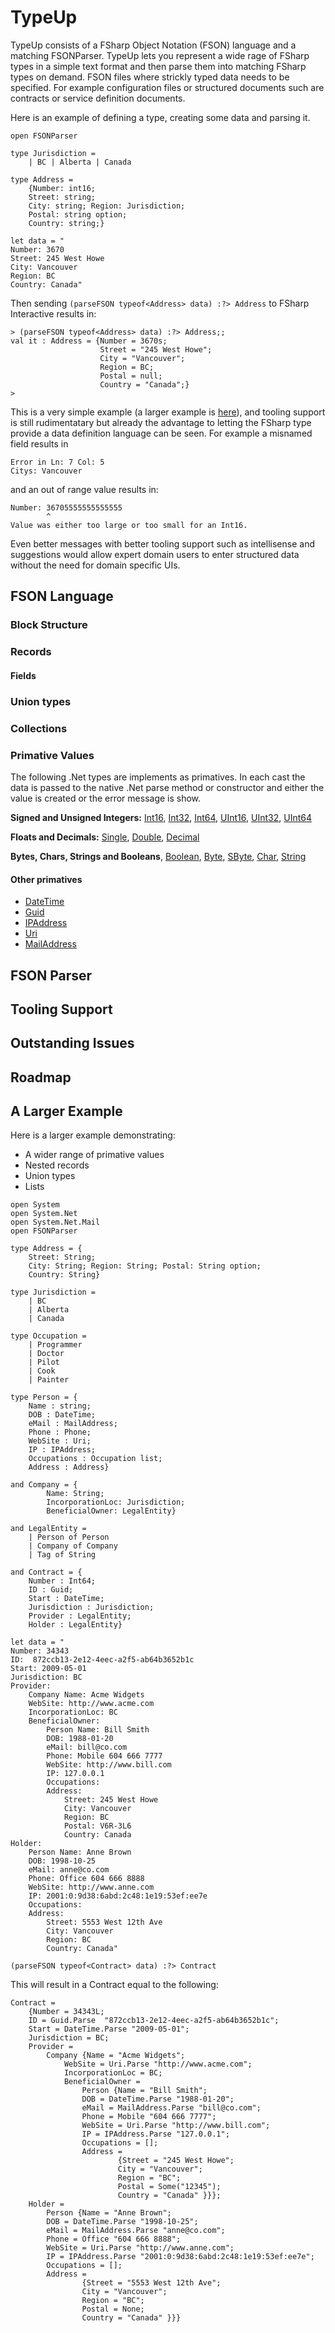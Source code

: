 # TypeUp

TypeUp consists of a FSharp Object Notation (FSON) language and a matching  FSONParser. TypeUp lets you represent a wide rage of FSharp types in a simple text format and then parse them into matching FSharp types on demand. FSON files where strickly typed data needs to be specified. For example configuration files or structured documents such are contracts or service definition documents. 

Here is an example of defining a type, creating some data and parsing it.

```
open FSONParser

type Jurisdiction = 
    | BC | Alberta | Canada

type Address = 
    {Number: int16;
    Street: string;
    City: string; Region: Jurisdiction; 
    Postal: string option;
    Country: string;}

let data = "
Number: 3670
Street: 245 West Howe
City: Vancouver
Region: BC
Country: Canada"
```

Then sending `(parseFSON typeof<Address> data) :?> Address` to FSharp Interactive results in:

```
> (parseFSON typeof<Address> data) :?> Address;;
val it : Address = {Number = 3670s;
                    Street = "245 West Howe";
                    City = "Vancouver";
                    Region = BC;
                    Postal = null;
                    Country = "Canada";}
>
```

This is a very simple example (a larger example is [here](#a-larger-example)), and tooling support is still rudimentatary but already the advantage to letting the FSharp type provide a data definition language can be seen. For example a misnamed field results in
```
Error in Ln: 7 Col: 5
Citys: Vancouver
```

and an out of range value results in:
```
Number: 36705555555555555
        ^
Value was either too large or too small for an Int16.
```

Even better messages with better tooling support such as intellisense and suggestions would allow expert domain users to enter structured data without the need for domain specific UIs. 

## FSON Language

### Block Structure

### Records

#### Fields

### Union types

### Collections

### Primative Values

The following .Net types are implements as primatives. In each cast the data is passed to the native .Net parse method or constructor and either the value is created or the error message is show.

**Signed and Unsigned Integers:** [Int16](https://msdn.microsoft.com/en-us/library/system.int16(v=vs.110).aspx), [Int32](https://msdn.microsoft.com/en-us/library/system.int32(v=vs.110).aspx), [Int64](https://msdn.microsoft.com/en-us/library/system.int64(v=vs.110).aspx), [UInt16](https://msdn.microsoft.com/en-us/library/system.uint16(v=vs.110).aspx), [UInt32](https://msdn.microsoft.com/en-us/library/system.uint32(v=vs.110).aspx), [UInt64](https://msdn.microsoft.com/en-us/library/system.uint64(v=vs.110).aspx)

**Floats and Decimals:** [Single](https://msdn.microsoft.com/en-us/library/system.single(v=vs.110).aspx), [Double](https://msdn.microsoft.com/en-us/library/system.double(v=vs.110).aspx), [Decimal](https://msdn.microsoft.com/en-us/library/system.decimal(v=vs.110).aspx)

**Bytes, Chars, Strings and Booleans**, [Boolean](https://msdn.microsoft.com/en-us/library/system.boolean(v=vs.110).aspx), [Byte](https://msdn.microsoft.com/en-us/library/system.byte(v=vs.110).aspx), [SByte](https://msdn.microsoft.com/en-us/library/system.sbyte(v=vs.110).aspx), [Char](https://msdn.microsoft.com/en-us/library/system.char(v=vs.110).aspx), [String](https://msdn.microsoft.com/en-us/library/system.string(v=vs.110).aspx)

#### Other primatives
* [DateTime](https://msdn.microsoft.com/en-us/library/system.datetime(v=vs.110).aspx)
* [Guid](https://msdn.microsoft.com/en-us/library/system.guid(v=vs.110).aspx)
* [IPAddress](https://msdn.microsoft.com/en-us/library/system.net.ipaddress(v=vs.110).aspx)
* [Uri](https://msdn.microsoft.com/en-us/library/system.uri(v=vs.110).aspx)
* [MailAddress](https://msdn.microsoft.com/en-us/library/system.net.mailaddress(v=vs.110).aspx)

## FSON Parser

## Tooling Support

## Outstanding Issues



## Roadmap

## A Larger Example

Here is a larger example demonstrating:
* A wider range of primative values
* Nested records
* Union types
* Lists

```
open System
open System.Net
open System.Net.Mail
open FSONParser

type Address = {
    Street: String;
    City: String; Region: String; Postal: String option;
    Country: String}

type Jurisdiction = 
    | BC
    | Alberta
    | Canada

type Occupation = 
    | Programmer
    | Doctor
    | Pilot
    | Cook
    | Painter

type Person = {
    Name : string;
    DOB : DateTime;
    eMail : MailAddress;
    Phone : Phone;
    WebSite : Uri;
    IP : IPAddress;
    Occupations : Occupation list;
    Address : Address}

and Company = {
        Name: String;
        IncorporationLoc: Jurisdiction;
        BeneficialOwner: LegalEntity}

and LegalEntity = 
    | Person of Person
    | Company of Company
    | Tag of String

and Contract = {
    Number : Int64;
    ID : Guid;
    Start : DateTime;
    Jurisdiction : Jurisdiction;
    Provider : LegalEntity;
    Holder : LegalEntity}

let data = "
Number: 34343
ID:  872ccb13-2e12-4eec-a2f5-ab64b3652b1c
Start: 2009-05-01
Jurisdiction: BC
Provider:
    Company Name: Acme Widgets
    WebSite: http://www.acme.com
    IncorporationLoc: BC
    BeneficialOwner:
        Person Name: Bill Smith
        DOB: 1988-01-20
        eMail: bill@co.com
        Phone: Mobile 604 666 7777
        WebSite: http://www.bill.com
        IP: 127.0.0.1
        Occupations:
        Address: 
            Street: 245 West Howe
            City: Vancouver
            Region: BC
            Postal: V6R-3L6
            Country: Canada
Holder: 
    Person Name: Anne Brown
    DOB: 1998-10-25
    eMail: anne@co.com
    Phone: Office 604 666 8888
    WebSite: http://www.anne.com
    IP: 2001:0:9d38:6abd:2c48:1e19:53ef:ee7e
    Occupations: 
    Address:
        Street: 5553 West 12th Ave
        City: Vancouver
        Region: BC
        Country: Canada"

(parseFSON typeof<Contract> data) :?> Contract
```

This will result in a Contract equal to the following: 

``` 
Contract = 
    {Number = 34343L;
    ID = Guid.Parse  "872ccb13-2e12-4eec-a2f5-ab64b3652b1c";
    Start = DateTime.Parse "2009-05-01";
    Jurisdiction = BC;
    Provider = 
        Company {Name = "Acme Widgets";
            WebSite = Uri.Parse "http://www.acme.com";
            IncorporationLoc = BC;
            BeneficialOwner =
                Person {Name = "Bill Smith";
                DOB = DateTime.Parse "1988-01-20";
                eMail = MailAddress.Parse "bill@co.com";
                Phone = Mobile "604 666 7777";
                WebSite = Uri.Parse "http://www.bill.com";
                IP = IPAddress.Parse "127.0.0.1";
                Occupations = [];
                Address =
                        {Street = "245 West Howe";
                        City = "Vancouver";
                        Region = "BC";
                        Postal = Some("12345");
                        Country = "Canada" }}};
    Holder =
        Person {Name = "Anne Brown";
        DOB = DateTime.Parse "1998-10-25";
        eMail = MailAddress.Parse "anne@co.com";
        Phone = Office "604 666 8888";
        WebSite = Uri.Parse "http://www.anne.com";
        IP = IPAddress.Parse "2001:0:9d38:6abd:2c48:1e19:53ef:ee7e";
        Occupations = [];
        Address =
                {Street = "5553 West 12th Ave";
                City = "Vancouver";
                Region = "BC";
                Postal = None;
                Country = "Canada" }}}
```